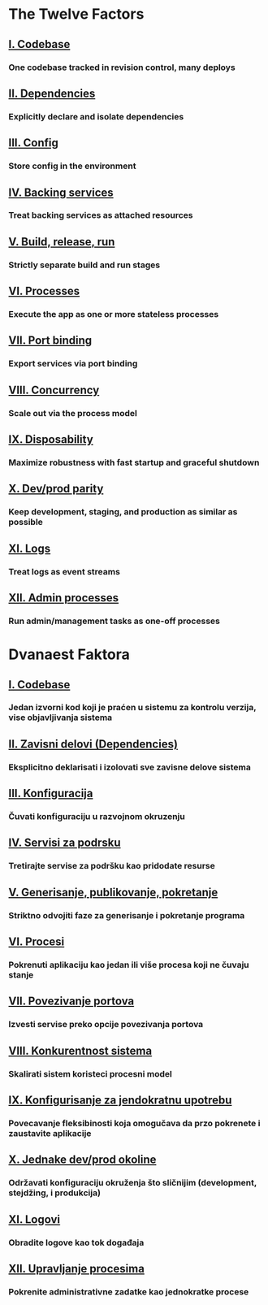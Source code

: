 The Twelve Factors
==================

## [I. Codebase](./codebase)
### One codebase tracked in revision control, many deploys

## [II. Dependencies](./dependencies)
### Explicitly declare and isolate dependencies

## [III. Config](./config)
### Store config in the environment

## [IV. Backing services](./backing-services)
### Treat backing services as attached resources

## [V. Build, release, run](./build-release-run)
### Strictly separate build and run stages

## [VI. Processes](./processes)
### Execute the app as one or more stateless processes

## [VII. Port binding](./port-binding)
### Export services via port binding

## [VIII. Concurrency](./concurrency)
### Scale out via the process model

## [IX. Disposability](./disposability)
### Maximize robustness with fast startup and graceful shutdown

## [X. Dev/prod parity](./dev-prod-parity)
### Keep development, staging, and production as similar as possible

## [XI. Logs](./logs)
### Treat logs as event streams

## [XII. Admin processes](./admin-processes)
### Run admin/management tasks as one-off processes


Dvanaest Faktora
================

## [I. Codebase](./codebase)
### Jedan izvorni kod koji je praćen u sistemu za kontrolu verzija, vise objavljivanja sistema

## [II. Zavisni delovi (Dependencies)](./dependencies)
### Eksplicitno deklarisati i izolovati sve zavisne delove sistema

## [III. Konfiguracija](./config)
### Čuvati konfiguraciju u razvojnom okruzenju

## [IV. Servisi za podrsku](./backing-services)
### Tretirajte servise za podršku kao pridodate resurse

## [V. Generisanje, publikovanje, pokretanje](./build-release-run)
### Striktno odvojiti faze za generisanje i pokretanje programa

## [VI. Procesi](./processes)
### Pokrenuti aplikaciju kao jedan ili više procesa koji ne čuvaju stanje

## [VII. Povezivanje portova](./port-binding)
### Izvesti servise preko opcije povezivanja portova

## [VIII. Konkurentnost sistema](./concurrency)
### Skalirati sistem koristeci procesni model

## [IX. Konfigurisanje za jendokratnu upotrebu](./disposability)
### Povecavanje fleksibinosti koja omogučava da przo pokrenete i zaustavite aplikacije

## [X. Jednake dev/prod okoline](./dev-prod-parity)
### Održavati konfiguraciju okruženja što sličnijim (development, stejdžing, i produkcija)

## [XI. Logovi](./logs)
### Obradite logove kao tok događaja

## [XII. Upravljanje procesima](./admin-processes)
### Pokrenite administrativne zadatke kao jednokratke procese
